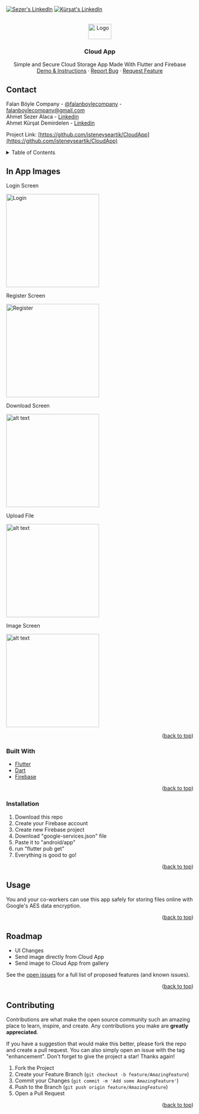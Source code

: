 <div id="top"></div>

[![Sezer's LinkedIn][linkedin-shield]][sezer-linkedin-url]
[![Kürşat's LinkedIn][linkedin-shield]][kursat-linkedin-url]



<!-- PROJECT LOGO -->
<br />
<div align="center">
  <a href="https://github.com/isteneyseartik/">
    <img src="images/logo.png" alt="Logo" width="62" height="41">
  </a>

<h3 align="center">Cloud App</h3>

  <p align="center">
    Simple and Secure Cloud Storage App Made With Flutter and Firebase
    <br />
    <a href="https://www.youtube.com/watch?v=bTE-NIwZFb8">Demo & Instructions</a>
    ·
    <a href="https://github.com/isteneyseartik/CloudApp/issues">Report Bug</a>
    ·
    <a href="https://github.com/isteneyseartik/CloudApp/issues">Request Feature</a>
  </p>
</div>

## Contact

Falan Böyle Company - [@falanboylecompany](https://instagram.com/falanboylecompany) - falanboylecompany@gmail.com<br />
Ahmet Sezer Alaca - [Linkedin](https://linkedin.com/in/sezeralaca)<br />
Ahmet Kürşat Demirdelen - [Linkedin](https://linkedin.com/in/kürşat-demirdelen-899b5b218)<br />


Project Link: [https://github.com/isteneyseartik/CloudApp](https://github.com/isteneyseartik/CloudApp)



<!-- TABLE OF CONTENTS -->
<details>
  <summary>Table of Contents</summary>
  <ol>
    <li>
      <a href="#about-the-project">About The Project</a><br /></li>
    <li>
      <a href="#built-with">Built With</a><br /></li>
    <li>
      <a href="#usage">Usage</a><br /></li>
    <li>
      <a href="#roadmap">Roadmap</a><br /></li>
    <li>
      <a href="#contributing">Contributing</a><br /></li>
    
 </ol>
</details>



<!-- ABOUT THE PROJECT -->
## In App Images
Login Screen

<img src="https://github.com/isteneyseartik/CloudApp/blob/main/images/Login.PNG" alt="Login" width="250">

Register Screen

<img src="https://github.com/isteneyseartik/CloudApp/blob/main/images/Register.PNG" alt="Register" width="250">

Download Screen

<img src="https://github.com/isteneyseartik/CloudApp/blob/main/images/DownloadScreen.PNG" alt="alt text" width="250">

Upload File

<img src="https://github.com/isteneyseartik/CloudApp/blob/main/images/Upload%20File.PNG" alt="alt text" width="250">

Image Screen

<img src="https://github.com/isteneyseartik/CloudApp/blob/main/images/image_page.PNG" alt="alt text" width="250">



<p align="right">(<a href="#top">back to top</a>)</p>



### Built With

* [Flutter](https://flutter.dev/)
* [Dart](https://dart.dev/)
* [Firebase](https://firebase.google.com/)

<p align="right">(<a href="#top">back to top</a>)</p>





### Installation

1. Download this repo
2. Create your Firebase account
3. Create new Firebase project
4. Download "google-services.json" file
5. Paste it to "android/app" 
6. run "flutter pub get"
7. Everything is good to go!

<p align="right">(<a href="#top">back to top</a>)</p>



<!-- USAGE EXAMPLES -->
## Usage

You and your co-workers can use this app safely for storing files online with Google's AES data encryption.

<p align="right">(<a href="#top">back to top</a>)</p>



<!-- ROADMAP -->
## Roadmap

- UI Changes
- Send image directly from Cloud App
- Send image to Cloud App from gallery

See the [open issues](https://github.com/isteneyseartik/CloudApp/issues) for a full list of proposed features (and known issues).

<p align="right">(<a href="#top">back to top</a>)</p>



<!-- CONTRIBUTING -->
## Contributing

Contributions are what make the open source community such an amazing place to learn, inspire, and create. Any contributions you make are **greatly appreciated**.

If you have a suggestion that would make this better, please fork the repo and create a pull request. You can also simply open an issue with the tag "enhancement".
Don't forget to give the project a star! Thanks again!

1. Fork the Project
2. Create your Feature Branch (`git checkout -b feature/AmazingFeature`)
3. Commit your Changes (`git commit -m 'Add some AmazingFeature'`)
4. Push to the Branch (`git push origin feature/AmazingFeature`)
5. Open a Pull Request

<p align="right">(<a href="#top">back to top</a>)</p>

[linkedin-shield]: https://img.shields.io/badge/-LinkedIn-black.svg?style=for-the-badge&logo=linkedin&colorB=555
[sezer-linkedin-url]: https://linkedin.com/in/sezeralaca
[kursat-linkedin-url]: https://linkedin.com/in/kürşat-demirdelen-899b5b218
